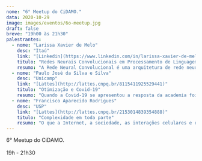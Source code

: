 ```yaml
---
nome: "6° Meetup do CiDAMO."
data: 2020-10-29
image: images/eventos/6o-meetup.jpg
draft: false
breve: "19h00 às 21h30"
palestrantes:
  - nome: "Larissa Xavier de Melo"
    desc: "Itaú"
    link: "[Linkedin](https://www.linkedin.com/in/larissa-xavier-de-melo/)"
    titulo: "Redes Neurais Convolucionais em Processamento de Linguagem Natural"
    resumo: "A Rede Neural Convolucional é uma arquitetura de rede neural utilizada como pré-processamento de dados, originalmente utilizada em imagens. Ela é um recurso utilizado para extrair aspectos importantes das observações de entrada atribuindo pesos e vieses que possam ser aprendidos.  De forma similar em PNL, as redes convolucionais são muito utilizadas para identificar determinadas características e padrões desde que transformado o conjunto de palavras em um arranjo matricial ideal. Nessa palestra falaremos sobre como utilizar CNN para obter bons resultados em modelagens de frases."
  - nome: "Paulo José da Silva e Silva"
    desc: "Unicamp"
    link: "[Lattes](http://lattes.cnpq.br/8115411925529441)"
    titulo: "Otimização e Covid-19"
    resumo: "Quando a Covid-19 se apresentou a resposta da academia foi imediata. Subitamente vários pesquisadores passaram a buscar soluções para problemas imediatos. Nessa conversa apresentarei algumas ideias de como usar técnicas de otimização para atacar desafios da pandemia."
  - nome: "Francisco Aparecido Rodrigues"
    desc: "USP"
    link: "[Lattes](http://lattes.cnpq.br/2153014839354888)"
    titulo: "Complexidade em toda parte"
    resumo: "O que a Internet, a sociedade, as interações celulares e os ecossistemas têm em comum? Em principio, nada que podemos imaginar, mas esses são exemplos de sistemas complexos. O estudo desses sistemas permite entender como epidemias se propagam em nossa sociedade, como falhas afetam o funcionamento da internet e como mutações em células causam o câncer. Para estudar esses sistemas, usamos modelos matemáticos e computacionais de modo a entender como é a estrutura do sistema, seu funcionamento e como podemos controlar sua dinâmica. Por exemplo, podemos mapear as interações entre as pessoas e simular processos epidêmicos em nossa sociedade, de modo a determinar uma maneira efetiva de realizar uma campanha de vacinação. Essa mesma ideia pode ser aplicada para tornarmos a internet e as redes de transmissão de energia mais robustas. Nessa palestra apresentaremos os conceitos fundamentais de sistemas complexos e mostraremos como podemos estudar esses sistemas usando matemática e simulações computacionais."
---
```

6° Meetup do CiDAMO.<br><br>19h - 21h30

